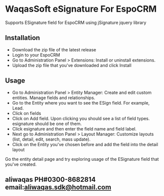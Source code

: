 # WaqasSoft eSignature For EspoCRM

Supports ESignature field for EspoCRM using jSignature jquery library

## Installation

- Download the zip file of the latest release
- Login to your EspoCRM
- Go to Administration Panel > Extensions: Install or uninstall extensions.
- Upload the zip file that you've downloaded and click Install

## Usage

- Go to Administration Panel > Entity Manager: Create and edit custom entities. Manage fields and relationships.
- Go to the Entity where you want to see the ESign field. For example, Lead.
- Click on fields
- Click on Add field. Upon clicking you should see a list of field types. esignature should be one of them.
- Click esignature and then enter the field name and field label.
- Next go to Administration Panel > Layout Manager: Customize layouts (list, detail, edit, search, mass update).
- Click on the Entity you've chosen before and add the field into the detail layout

Go the entity detail page and try exploring usage of the ESignature field that you've created.

## aliwaqas PH#0300-8682814 email:aliwaqas.sdk@hotmail.com
